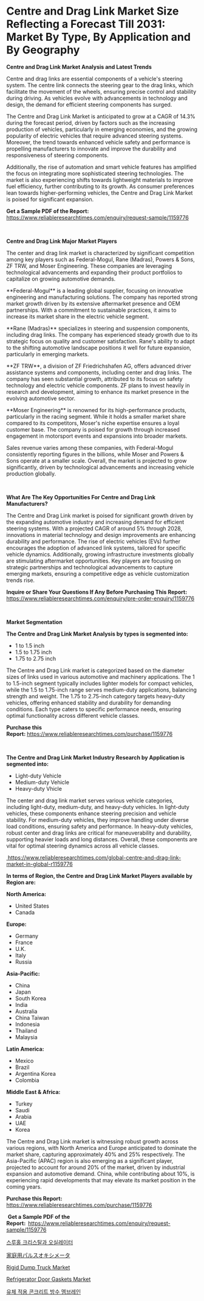 <p><h1>Centre and Drag Link Market Size Reflecting a Forecast Till 2031: Market By Type, By Application and By Geography</h1></p><p><strong>Centre and Drag Link Market Analysis and Latest Trends</strong></p>
<p><p>Centre and drag links are essential components of a vehicle's steering system. The centre link connects the steering gear to the drag links, which facilitate the movement of the wheels, ensuring precise control and stability during driving. As vehicles evolve with advancements in technology and design, the demand for efficient steering components has surged.</p><p>The Centre and Drag Link Market is anticipated to grow at a CAGR of 14.3% during the forecast period, driven by factors such as the increasing production of vehicles, particularly in emerging economies, and the growing popularity of electric vehicles that require advanced steering systems. Moreover, the trend towards enhanced vehicle safety and performance is propelling manufacturers to innovate and improve the durability and responsiveness of steering components. </p><p>Additionally, the rise of automation and smart vehicle features has amplified the focus on integrating more sophisticated steering technologies. The market is also experiencing shifts towards lightweight materials to improve fuel efficiency, further contributing to its growth. As consumer preferences lean towards higher-performing vehicles, the Centre and Drag Link Market is poised for significant expansion.</p></p>
<p><strong>Get a Sample PDF of the Report:&nbsp;</strong> <a href="https://www.reliableresearchtimes.com/enquiry/request-sample/1159776">https://www.reliableresearchtimes.com/enquiry/request-sample/1159776</a></p>
<p>&nbsp;</p>
<p><strong>Centre and Drag Link Major Market Players</strong></p>
<p><p>The center and drag link market is characterized by significant competition among key players such as Federal-Mogul, Rane (Madras), Powers & Sons, ZF TRW, and Moser Engineering. These companies are leveraging technological advancements and expanding their product portfolios to capitalize on growing automotive demands.</p><p>**Federal-Mogul** is a leading global supplier, focusing on innovative engineering and manufacturing solutions. The company has reported strong market growth driven by its extensive aftermarket presence and OEM partnerships. With a commitment to sustainable practices, it aims to increase its market share in the electric vehicle segment.</p><p>**Rane (Madras)** specializes in steering and suspension components, including drag links. The company has experienced steady growth due to its strategic focus on quality and customer satisfaction. Rane's ability to adapt to the shifting automotive landscape positions it well for future expansion, particularly in emerging markets.</p><p>**ZF TRW**, a division of ZF Friedrichshafen AG, offers advanced driver assistance systems and components, including center and drag links. The company has seen substantial growth, attributed to its focus on safety technology and electric vehicle components. ZF plans to invest heavily in research and development, aiming to enhance its market presence in the evolving automotive sector.</p><p>**Moser Engineering** is renowned for its high-performance products, particularly in the racing segment. While it holds a smaller market share compared to its competitors, Moser's niche expertise ensures a loyal customer base. The company is poised for growth through increased engagement in motorsport events and expansions into broader markets.</p><p>Sales revenue varies among these companies, with Federal-Mogul consistently reporting figures in the billions, while Moser and Powers & Sons operate at a smaller scale. Overall, the market is projected to grow significantly, driven by technological advancements and increasing vehicle production globally.</p></p>
<p>&nbsp;</p>
<p><strong>What Are The Key Opportunities For Centre and Drag Link Manufacturers?</strong></p>
<p><p>The Centre and Drag Link market is poised for significant growth driven by the expanding automotive industry and increasing demand for efficient steering systems. With a projected CAGR of around 5% through 2028, innovations in material technology and design improvements are enhancing durability and performance. The rise of electric vehicles (EVs) further encourages the adoption of advanced link systems, tailored for specific vehicle dynamics. Additionally, growing infrastructure investments globally are stimulating aftermarket opportunities. Key players are focusing on strategic partnerships and technological advancements to capture emerging markets, ensuring a competitive edge as vehicle customization trends rise.</p></p>
<p><strong>Inquire or Share Your Questions If Any Before Purchasing This Report:</strong> <a href="https://www.reliableresearchtimes.com/enquiry/pre-order-enquiry/1159776">https://www.reliableresearchtimes.com/enquiry/pre-order-enquiry/1159776</a></p>
<p>&nbsp;</p>
<p><strong>Market Segmentation</strong></p>
<p><strong>The Centre and Drag Link Market Analysis by types is segmented into:</strong></p>
<p><ul><li>1 to 1.5 inch</li><li>1.5 to 1.75 inch</li><li>1.75 to 2.75 inch</li></ul></p>
<p><p>The Centre and Drag Link market is categorized based on the diameter sizes of links used in various automotive and machinery applications. The 1 to 1.5-inch segment typically includes lighter models for compact vehicles, while the 1.5 to 1.75-inch range serves medium-duty applications, balancing strength and weight. The 1.75 to 2.75-inch category targets heavy-duty vehicles, offering enhanced stability and durability for demanding conditions. Each type caters to specific performance needs, ensuring optimal functionality across different vehicle classes.</p></p>
<p><strong>Purchase this Report:&nbsp;</strong><a href="https://www.reliableresearchtimes.com/purchase/1159776">https://www.reliableresearchtimes.com/purchase/1159776</a></p>
<p>&nbsp;</p>
<p><strong>The Centre and Drag Link Market Industry Research by Application is segmented into:</strong></p>
<p><ul><li>Light-duty Vehicle</li><li>Medium-duty Vehicle</li><li>Heavy-duty Vhicle</li></ul></p>
<p><p>The center and drag link market serves various vehicle categories, including light-duty, medium-duty, and heavy-duty vehicles. In light-duty vehicles, these components enhance steering precision and vehicle stability. For medium-duty vehicles, they improve handling under diverse load conditions, ensuring safety and performance. In heavy-duty vehicles, robust center and drag links are critical for maneuverability and durability, supporting heavier loads and long distances. Overall, these components are vital for optimal steering dynamics across all vehicle classes.</p></p>
<p><a href="https://www.reliableresearchtimes.com/global-centre-and-drag-link-market-in-global-r1159776">&nbsp;https://www.reliableresearchtimes.com/global-centre-and-drag-link-market-in-global-r1159776</a></p>
<p><strong>In terms of Region, the Centre and Drag Link Market Players available by Region are:</strong></p>
<p>
    <p> <strong> North America: </strong>
        <ul>
            <li>United States</li>
            <li>Canada</li>
        </ul>
        </p> 
    <p> <strong> Europe: </strong>
        <ul>
            <li>Germany</li>
            <li>France</li>
            <li>U.K.</li>
            <li>Italy</li>
            <li>Russia</li>
        </ul>
        </p> 
    <p> <strong> Asia-Pacific: </strong>
        <ul>
            <li>China</li>
            <li>Japan</li>
            <li>South Korea</li>
            <li>India</li>
            <li>Australia</li>
            <li>China Taiwan</li>
            <li>Indonesia</li>
            <li>Thailand</li>
            <li>Malaysia</li>
        </ul>
        </p> 
    <p> <strong> Latin America: </strong>
        <ul>
            <li>Mexico</li>
            <li>Brazil</li>
            <li>Argentina Korea</li>
            <li>Colombia</li>
        </ul>
        </p> 
    <p> <strong> Middle East & Africa: </strong>
        <ul>
            <li>Turkey</li>
            <li>Saudi</li>
            <li>Arabia</li>
            <li>UAE</li>
            <li>Korea</li>
        </ul>
    </p>
    </p>
<p><p>The Centre and Drag Link market is witnessing robust growth across various regions, with North America and Europe anticipated to dominate the market share, capturing approximately 40% and 25% respectively. The Asia-Pacific (APAC) region is also emerging as a significant player, projected to account for around 20% of the market, driven by industrial expansion and automotive demand. China, while contributing about 10%, is experiencing rapid developments that may elevate its market position in the coming years.</p></p>
<p><strong>Purchase this Report: </strong><a href="https://www.reliableresearchtimes.com/purchase/1159776">https://www.reliableresearchtimes.com/purchase/1159776</a></p>
<p>&nbsp;<strong>Get a Sample PDF of the Report:&nbsp;&nbsp;</strong><a href="https://www.reliableresearchtimes.com/enquiry/request-sample/1159776">https://www.reliableresearchtimes.com/enquiry/request-sample/1159776</a></p>
<p><strong></strong></p>
<p><p><a href="https://medium.com/@waynewhite33/through-hole-crystal-and-oscillators-market-%EC%9D%98-%EA%B8%80%EB%A1%9C%EB%B2%8C-%EC%8B%9C%EC%9E%A5-%EA%B0%9C%EC%9A%94%EB%8A%94-%EC%A0%84-%EC%84%B8%EA%B3%84-%EB%B0%8F-%EC%A3%BC%EC%9A%94-%EC%8B%9C%EC%9E%A5%EC%9D%98-%EC%82%B0%EC%97%85%EC%97%90-%EC%98%81%ED%96%A5%EC%9D%84-%EB%AF%B8%EC%B9%98%EB%8A%94-%EC%A3%BC%EC%9A%94-%ED%8A%B8%EB%A0%8C%EB%93%9C%EC%97%90-%EB%8C%80%ED%95%9C-%EB%8F%85%ED%8A%B9%ED%95%9C-ddcf973c37a0">스루홀 크리스탈과 오실레이터</a></p><p><a href="https://medium.com/@alamin54h/home-use-pulse-oximeter-market-%E3%81%AF-%E3%82%B3%E3%82%B9%E3%83%88%E7%AE%A1%E7%90%86%E3%81%A8%E5%8A%B9%E7%8E%87%E5%90%91%E4%B8%8A%E3%82%92%E5%84%AA%E5%85%88%E3%81%97%E3%81%BE%E3%81%99-%E3%81%95%E3%82%89%E3%81%AB-%E5%A0%B1%E5%91%8A%E6%9B%B8%E3%81%AF%E5%B8%82%E5%A0%B4%E3%81%AE%E9%9C%80%E8%A6%81%E9%9D%A2%E3%81%A8%E4%BE%9B%E7%B5%A6%E9%9D%A2%E3%81%AE%E4%B8%A1%E6%96%B9%E3%82%92%E3%82%AB%E3%83%90%E3%83%BC%E3%81%97%E3%81%A6%E3%81%84%E3%81%BE%E3%81%99-home-use-pulse-308e9e0305d7">家庭用パルスオキシメータ</a></p><p><a href="https://www.linkedin.com/pulse/global-perspectives-rigid-dump-truck-market-trends-forecast-emrse?trackingId=GVbaOX3jQnqTNA6KD9p7%2BA%3D%3D">Rigid Dump Truck Market</a></p><p><a href="https://issuu.com/reportprime-2/docs/refrigerator-door-gaskets-market-si_f348a4d762e31d">Refrigerator Door Gaskets Market</a></p><p><a href="https://medium.com/@waynewhite33/fluid-applied-concrete-waterproofing-membrane-market-%EC%9D%98-%EA%B8%80%EB%A1%9C%EB%B2%8C-%EC%8B%9C%EC%9E%A5-%EA%B0%9C%EC%9A%94%EB%8A%94-%EC%A0%84-%EC%84%B8%EA%B3%84-%EB%B0%8F-%EC%A3%BC%EC%9A%94-%EC%8B%9C%EC%9E%A5%EC%9D%98-%EC%82%B0%EC%97%85%EC%97%90-%EC%98%81%ED%96%A5%EC%9D%84-%EB%AF%B8%EC%B9%98%EB%8A%94-%EC%A3%BC%EC%9A%94-305a29900455">유체 적용 콘크리트 방수 멤브레인</a></p></p>